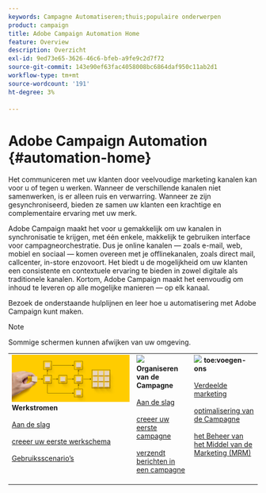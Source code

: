 ```yaml
---
keywords: Campagne Automatiseren;thuis;populaire onderwerpen
product: campaign
title: Adobe Campaign Automation Home
feature: Overview
description: Overzicht
exl-id: 9ed73e65-3626-46c6-bfeb-a9fe9c2d7f72
source-git-commit: 143e90ef63fac4058008bc6864daf950c11ab2d1
workflow-type: tm+mt
source-wordcount: '191'
ht-degree: 3%

---
```


# Adobe Campaign Automation {#automation-home}

Het communiceren met uw klanten door veelvoudige marketing kanalen kan voor u of tegen u werken. Wanneer de verschillende kanalen niet samenwerken, is er alleen ruis en verwarring. Wanneer ze zijn gesynchroniseerd, bieden ze samen uw klanten een krachtige en complementaire ervaring met uw merk.

Adobe Campaign maakt het voor u gemakkelijk om uw kanalen in synchronisatie te krijgen, met één enkele, makkelijk te gebruiken interface voor campagneorchestratie. Dus je online kanalen — zoals e-mail, web, mobiel en sociaal — komen overeen met je offlinekanalen, zoals direct mail, callcenter, in-store enzovoort. Het biedt u de mogelijkheid om uw klanten een consistente en contextuele ervaring te bieden in zowel digitale als traditionele kanalen. Kortom, Adobe Campaign maakt het eenvoudig om inhoud te leveren op alle mogelijke manieren — op elk kanaal.


Bezoek de onderstaande hulplijnen en leer hoe u automatisering met Adobe Campaign kunt maken.

>[!NOTE]
>
>Sommige schermen kunnen afwijken van uw omgeving.

<table>
<tr style="border: 0;">
  <td valign="top">
    <div><img src="assets/do-not-localize/workflow.jpeg">
    <b> Werkstromen </b>
    </div>
    <br>
    <div>
    <a href="workflow/about-workflows.md">Aan de slag</a>
    </div>
    <br>     
    <div>
    <a href="workflow/build-a-workflow.md"> creeer uw eerste werkschema </a>
    </div>
    <br>
    <div>
    <a href="workflow/workflow-use-cases.md">Gebruiksscenario’s</a>
    </div>
    <br>
  </td>
  <td valign="top">
    <div><img src="assets/do-not-localize/campaign.jpeg">
    <b> Organiseren van de Campagne </b>
    </div>
    <br>
    <div>
    <a href="campaigns/set-up-campaigns.md">Aan de slag</a>
    </div>
    <br>
    <div>
    <a href="campaigns/marketing-campaign-create.md"> creeer uw eerste campagne </a>
    </div>
    <br>
    <div>
    <a href="campaigns/marketing-campaign-deliveries.md"> verzendt berichten in een campagne </a>
    </div>
    <br>
  </td>
  <td valign="top">
    <div><img src="assets/do-not-localize/add-on.jpeg">
    <b> toe:voegen-ons </b>
    </div>
    <br>
    <div>
    <a href="distributed-marketing/about-distributed-marketing.md"> Verdeelde marketing </a>
    </div>
    <br>
    <div>
    <a href="campaign-opt/campaign-typologies.md"> optimalisering van de Campagne </a>
    </div>
    <br>
    <div>
    <a href="mrm/about-marketing-resource-management.md"> het Beheer van het Middel van de Marketing (MRM) </a>
    </div>
    <br>
  </td>
</tr>
</table>
